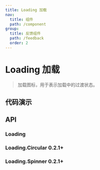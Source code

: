 ```yaml
---
title: Loading 加载
nav:
  title: 组件
  path: /component
group:
  title: 反馈组件
  path: /feedback
  order: 2
---
```


# Loading 加载

> 加载图标，用于表示加载中的过渡状态。

## 代码演示

<code src="./__fixtures__/basic.tsx"></code>

## API

### Loading

<API hideTitle src="./loading.tsx"></API>

### Loading.Circular <Badge>0.2.1+</Badge>

<API hideTitle src="./loading-circular.tsx"></API>

### Loading.Spinner <Badge>0.2.1+</Badge>

<API hideTitle src="./loading-spinner.tsx"></API>
